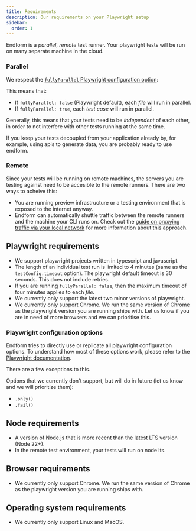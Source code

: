 ```yaml
---
title: Requirements
description: Our requirements on your Playwright setup
sidebar:
  order: 1
---
```


Endform is a _parallel_, _remote_ test runner.
Your playwright tests will be run on many separate machine in the cloud.

### Parallel

We respect the [`fullyParallel` Playwright configuration option](https://playwright.dev/docs/api/class-testconfig#test-config-fully-parallel):

This means that:

- If `fullyParallel: false` (Playwright default), each _file_ will run in parallel.
- If `fullyParallel: true`, each _test case_ will run in parallel.

Generally, this means that your tests need to be _independent_ of each other, in order to not interfere with other tests running at the same time.

If you keep your tests decoupled from your application already by, for example, using apis to generate data, you are probably ready to use endform.

### Remote

Since your tests will be running on remote machines, the servers you are testing against need to be accesible to the remote runners.
There are two ways to acheive this:

- You are running preview infrastructure or a testing environment that is exposed to the internet anyway.
- Endform can automatically shuttle traffic between the remote runners and the machine your CLI runs on. Check out the [guide on proxying traffic via your local network](/docs/guides/proxy-via-local) for more information about this approach.

## Playwright requirements

- We support playwright projects written in typescript and javascript.
- The length of an individual test run is limited to 4 minutes (same as the `testConfig.timeout` option). The playwright default timeout is 30 seconds. This does not include retries.
- If you are running `fullyParallel: false`, then the maximum timeout of four minutes applies to each _file_.
- We currently only support the latest two minor versions of playwright.
- We currently only support Chrome. We run the same version of Chrome as the playwright version you are running ships with. Let us know if you are in need of more browsers and we can prioritise this.

### Playwright configuration options

Endform tries to directly use or replicate all playwright configuration options.
To understand how most of these options work, please refer to the [Playwright documentation](https://playwright.dev/docs/test-configuration).

There are a few exceptions to this.

Options that we currently don't support, but will do in future (let us know and we will prioritize them):

- `.only()`
- `.fail()`

## Node requirements

- A version of Node.js that is more recent than the latest LTS version (Node 22+).
- In the remote test environment, your tests will run on node lts.

## Browser requirements

- We currently only support Chrome. We run the same version of Chrome as the playwright version you are running ships with.

## Operating system requirements

- We currently only support Linux and MacOS.
